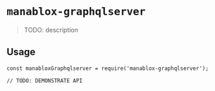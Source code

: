 # `manablox-graphqlserver`

> TODO: description

## Usage

```
const manabloxGraphqlserver = require('manablox-graphqlserver');

// TODO: DEMONSTRATE API
```
